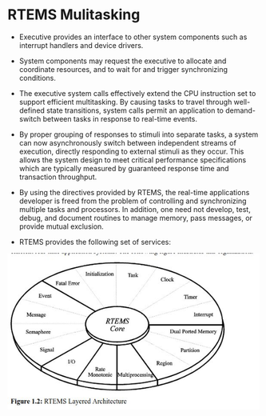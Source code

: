 # RTEMS Mulitasking

* Executive provides an interface to other system components such as interrupt
  handlers and device drivers. 

* System components may request the executive to allocate and coordinate
resources, and to wait for and trigger synchronizing conditions. 

* The executive system calls effectively extend the CPU instruction set to
  support efficient multitasking. By causing tasks to travel through
  well-defined state transitions, system calls permit an application to
  demand-switch between tasks in response to real-time events.

* By proper grouping of responses to stimuli into separate tasks, a system can
  now asynchronously switch between independent streams of execution, directly
  responding to external stimuli as they occur. This allows the system design
  to meet critical performance specifications which are typically measured by
  guaranteed response time and transaction throughput.

* By using the directives provided by RTEMS, the real-time applications
  developer is freed from the problem of controlling and synchronizing multiple
  tasks and processors. In addition, one need not develop, test, debug, and
  document routines to manage memory, pass messages, or provide mutual
  exclusion. 

* RTEMS provides the following set of services:

![Image](files/images/rtemsservices.jpg)


